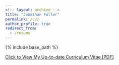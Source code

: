 ```yaml
---
<!-- layout: archive -->
title: "Jonathan Fuller"
permalink: /cv/
author_profile: true
redirect_from:
  - /resume
---
```


{% include base_path %}

[Click to View My Up-to-date Curriculum Vitae [PDF]](https://fullerj.github.io/files/cv.pdf)

<!-- <embed src="https://fullerj.github.io/files/cv.pdf" width="650" height="1800" type='application/pdf'> -->
